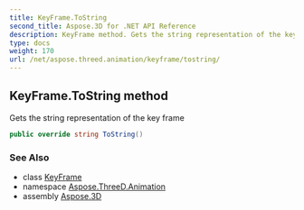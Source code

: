 ```yaml
---
title: KeyFrame.ToString
second_title: Aspose.3D for .NET API Reference
description: KeyFrame method. Gets the string representation of the key frame
type: docs
weight: 170
url: /net/aspose.threed.animation/keyframe/tostring/
---
```

## KeyFrame.ToString method

Gets the string representation of the key frame

```csharp
public override string ToString()
```

### See Also

* class [KeyFrame](../)
* namespace [Aspose.ThreeD.Animation](../../keyframe/)
* assembly [Aspose.3D](../../../)


